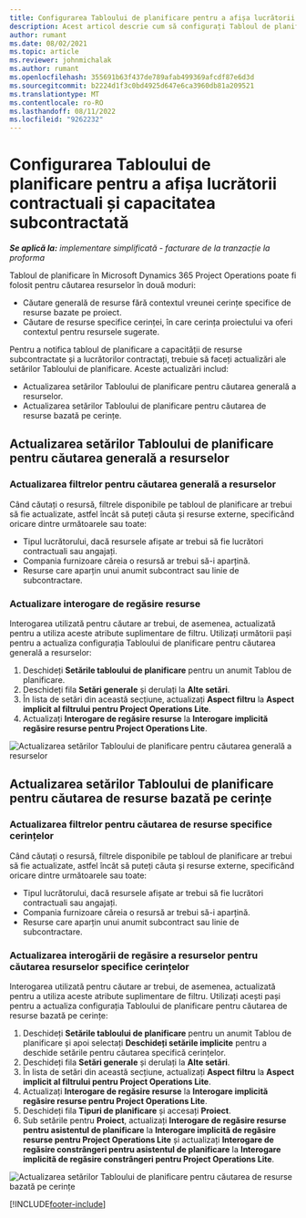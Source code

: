 ```yaml
---
title: Configurarea Tabloului de planificare pentru a afișa lucrătorii contractuali și capacitatea subcontractată
description: Acest articol descrie cum să configurați Tabloul de planificare în Microsoft Dynamics 365 Project Operations pentru a arăta capacitatea de resurse subcontractate atunci când personalul este necesar pentru resursele proiectului.
author: rumant
ms.date: 08/02/2021
ms.topic: article
ms.reviewer: johnmichalak
ms.author: rumant
ms.openlocfilehash: 355691b63f437de789afab499369afcdf87e6d3d
ms.sourcegitcommit: b2224d1f3c0bd4925d647e6ca3960db81a209521
ms.translationtype: MT
ms.contentlocale: ro-RO
ms.lasthandoff: 08/11/2022
ms.locfileid: "9262232"
---
```

# <a name="configure-schedule-board-to-show-contract-workers-and-subcontracted-capacity"></a>Configurarea Tabloului de planificare pentru a afișa lucrătorii contractuali și capacitatea subcontractată 

_**Se aplică la:** implementare simplificată - facturare de la tranzacție la proforma_

Tabloul de planificare în Microsoft Dynamics 365 Project Operations poate fi folosit pentru căutarea resurselor în două moduri:

- Căutare generală de resurse fără contextul vreunei cerințe specifice de resurse bazate pe proiect.
- Căutare de resurse specifice cerinței, în care cerința proiectului va oferi contextul pentru resursele sugerate.

Pentru a notifica tabloul de planificare a capacității de resurse subcontractate și a lucrătorilor contractați, trebuie să faceți actualizări ale setărilor Tabloului de planificare. Aceste actualizări includ: 
- Actualizarea setărilor Tabloului de planificare pentru căutarea generală a resurselor.
- Actualizarea setărilor Tabloului de planificare pentru căutarea de resurse bazată pe cerințe.

## <a name="update-schedule-board-settings-for-general-resource-search"></a>Actualizarea setărilor Tabloului de planificare pentru căutarea generală a resurselor
### <a name="update-filters-for-general-resource-search"></a>Actualizarea filtrelor pentru căutarea generală a resurselor
Când căutați o resursă, filtrele disponibile pe tabloul de planificare ar trebui să fie actualizate, astfel încât să puteți căuta și resurse externe, specificând oricare dintre următoarele sau toate:
  - Tipul lucrătorului, dacă resursele afișate ar trebui să fie lucrători contractuali sau angajați.
  - Compania furnizoare căreia o resursă ar trebui să-i aparțină.
  - Resurse care aparțin unui anumit subcontract sau linie de subcontractare.
    
### <a name="update-retrieve-resource-query"></a>Actualizare interogare de regăsire resurse
Interogarea utilizată pentru căutare ar trebui, de asemenea, actualizată pentru a utiliza aceste atribute suplimentare de filtru. Utilizați următorii pași pentru a actualiza configurația Tabloului de planificare pentru căutarea generală a resurselor:  
1. Deschideți **Setările tabloului de planificare** pentru un anumit Tablou de planificare.
2. Deschideți fila **Setări generale** și derulați la **Alte setări**.
3. În lista de setări din această secțiune, actualizați **Aspect filtru** la **Aspect implicit al filtrului pentru Project Operations Lite**.
4. Actualizați **Interogare de regăsire resurse** la **Interogare implicită regăsire resurse pentru Project Operations Lite**.

![Actualizarea setărilor Tabloului de planificare pentru căutarea generală a resurselor](../media/BoardSettings.png)  

## <a name="update-schedule-board-settings-for-requirementbased-resource-search"></a>Actualizarea setărilor Tabloului de planificare pentru căutarea de resurse bazată pe cerințe
### <a name="update-filters-for-requirement-specific-resource-search"></a>Actualizarea filtrelor pentru căutarea de resurse specifice cerințelor 
Când căutați o resursă, filtrele disponibile pe tabloul de planificare ar trebui să fie actualizate, astfel încât să puteți căuta și resurse externe, specificând oricare dintre următoarele sau toate:
 - Tipul lucrătorului, dacă resursele afișate ar trebui să fie lucrători contractuali sau angajați.
 - Compania furnizoare căreia o resursă ar trebui să-i aparțină.
 - Resurse care aparțin unui anumit subcontract sau linie de subcontractare.

### <a name="update-retrieve-resource-query-for-requirement-specific-resource-search"></a>Actualizarea interogării de regăsire a resurselor pentru căutarea resurselor specifice cerințelor 
Interogarea utilizată pentru căutare ar trebui, de asemenea, actualizată pentru a utiliza aceste atribute suplimentare de filtru. Utilizați acești pași pentru a actualiza configurația Tabloului de planificare pentru căutarea de resurse bazată pe cerințe:

1. Deschideți **Setările tabloului de planificare** pentru un anumit Tablou de planificare și apoi selectați **Deschideți setările implicite** pentru a deschide setările pentru căutarea specifică cerințelor.
2. Deschideți fila **Setări generale** și derulați la **Alte setări**.
3. În lista de setări din această secțiune, actualizați **Aspect filtru** la **Aspect implicit al filtrului pentru Project Operations Lite**.
4. Actualizați **Interogare de regăsire resurse** la **Interogare implicită regăsire resurse pentru Project Operations Lite**.
5. Deschideți fila **Tipuri de planificare** și accesați **Proiect**.
6. Sub setările pentru **Proiect**, actualizați **Interogare de regăsire resurse pentru asistentul de planificare** la **Interogare implicită de regăsire resurse pentru Project Operations Lite** și actualizați **Interogare de regăsire constrângeri pentru asistentul de planificare** la **Interogare implicită de regăsire constrângeri pentru Project Operations Lite**.

![Actualizarea setărilor Tabloului de planificare pentru căutarea de resurse bazată pe cerințe](../media/SASettings.png)  

[!INCLUDE[footer-include](../../includes/footer-banner.md)]
